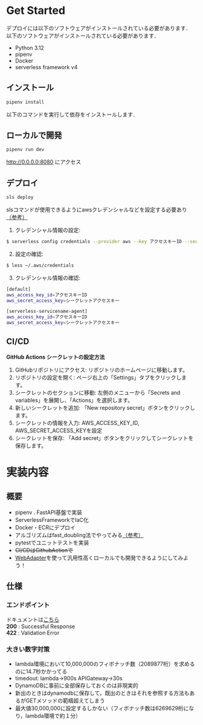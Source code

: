 # Get Started
デプロイには以下のソフトウェアがインストールされている必要があります．  
以下のソフトウェアがインストールされている必要があります．
* Python 3.12
* pipenv
* Docker
* serverless framework v4

## インストール
```sh
pipenv install
```
以下のコマンドを実行して依存をインストールします．

## ローカルで開発
```sh
pipenv run dev
```
http://0.0.0.0:8080 にアクセス  

## デプロイ
```sh
sls deploy
```
slsコマンドが使用できるようにawsクレデンシャルなどを設定する必要あり
[（参考）](https://qiita.com/mkin/items/0a82c84df084496544c6#3-%E4%BD%9C%E6%88%90%E3%81%97%E3%81%9F-iam%E3%83%A6%E3%83%BC%E3%82%B6%E3%83%BC%E3%81%AE%E3%82%AF%E3%83%AC%E3%83%87%E3%83%B3%E3%82%B7%E3%83%A3%E3%83%AB%E6%83%85%E5%A0%B1%E3%82%92%E8%87%AA%E5%88%86%E3%81%AE%E3%83%9E%E3%82%B7%E3%83%B3%E3%81%AB%E8%A8%AD%E5%AE%9A%E3%81%99%E3%82%8B) 
1.  クレデンシャル情報の設定:
```sh
$ serverless config credentials --provider aws --key アクセスキーID --secret シークレットアクセスキー --profile serverless-servicename-agent
```
2. 設定の確認:
```sh
$ less ~/.aws/credentials
```
3. クレデンシャル情報の確認:
```sh
[default]
aws_access_key_id=アクセスキーID
aws_secret_access_key=シークレットアクセスキー

[serverless-servicename-agent]
aws_access_key_id=アクセスキーID
aws_secret_access_key=シークレットアクセスキー
```

## CI/CD
**GitHub Actions シークレットの設定方法**
1. GitHubリポジトリにアクセス:
リポジトリのホームページに移動します。
2. リポジトリの設定を開く:
ページ右上の「Settings」タブをクリックします。
3. シークレットのセクションに移動:
左側のメニューから「Secrets and variables」を展開し、「Actions」を選択します。
4. 新しいシークレットを追加:
「New repository secret」ボタンをクリックします。
5. シークレットの情報を入力:
AWS_ACCESS_KEY_ID, AWS_SECRET_ACCESS_KEYを設定
6. シークレットを保存:
「Add secret」ボタンをクリックしてシークレットを保存します。  

# 実装内容
## 概要  
* pipenv . FastAPI基盤で実装
* ServerlessFrameworkでIaC化
* Docker・ECRにデプロイ
* アルゴリズムはfast_doubling法でやってみる[（参考）](https://www.nayuki.io/page/fast-fibonacci-algorithms#google_vignette)
* pytestでユニットテストを実装
* ~~CI/CDはGithubActionで~~
* [WebAdapter](https://aws.amazon.com/jp/builders-flash/202301/lambda-web-adapter/)を使って汎用性高くローカルでも開発できるようにしてみよう！

## 仕様
### エンドポイント
ドキュメントは[こちら](https://qdgfg6e7h76dotuf43tajcb23m0pbxym.lambda-url.ap-northeast-1.on.aws/docs#/)  
**200** : Successful Response  
**422** : Validation Error 

### 大きい数字対策
* lambda環境において10,000,000のフィボナッチ数（2089877桁）を求めるのに14.7秒かかってる
* timedout: lambda->900s  APIGateway->30s
* DynamoDBに事前に全部保存しておくのは非現実的
* 新出のときはdynamodbに保存して，既出のときはそれを参照する方法もあるがGETメソッドの範疇超えてしまう 
* 最大値30,000,000に設定するしかない（フィボナッチ数は6269629桁になり，lambda環境で約１分）
